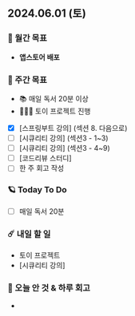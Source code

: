 ## 2024.06.01 (토)

### 🚀 월간 목표

- **앱스토어 배포**
  <br/>

### 💫 주간 목표

- 📚 매일 독서 20분 이상
- 🦹🏻‍♀️ 토이 프로젝트 진행
- [x] [스프링부트 강의] (섹션 8. 다음으로)
- [ ] [시큐리티 강의] (섹션3 - 1~3)
- [ ] [시큐리티 강의] (섹션3 - 4~9)
- [ ] [코드리뷰 스터디] 
- [ ] 한 주 회고 작성
  <br/>

### 🪐 Today To Do

- [ ] 매일 독서 20분
  <br/>

### ☄️ 내일 할 일

- 토이 프로젝트
- [시큐리티 강의]
  <br/>

### 👾 오늘 안 것 & 하루 회고

-  